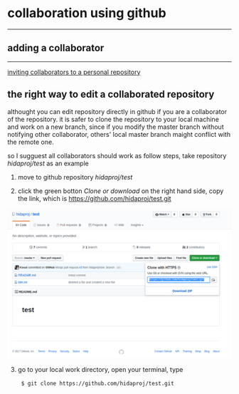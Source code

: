 # collaboration using github
---

## adding a collaborator
---

[inviting collaborators to a personal repository](https://help.github.com/articles/inviting-collaborators-to-a-personal-repository/)

## the right way to edit a collaborated repository

althought you can edit repository directly in github if you are a collaborator of the repository. it is safer to clone the repository to your local machine and work on a new branch, since if you modify the master branch without notifying other collaborator, others' local master branch maight conflict with the remote one. 

so I sugguest all collaborators should work as follow steps, take repository *hidaproj/test* as an example

1. move to github repository *hidaproj/test*

2. click the green botton *Clone or download* on the right hand side, copy the link, which is https://github.com/hidaproj/test.git

![#](./figure/1.png)

3. go to your local work directory, open your terminal, type
        
        $ git clone https://github.com/hidaproj/test.git
